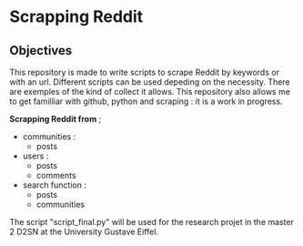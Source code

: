 # Scrapping Reddit

## Objectives 
This repository is made to write scripts to scrape Reddit by keywords or with an url. Different scripts can be used depeding on the necessity. There are exemples of the kind of collect it allows. This repository also allows me to get familliar with github, python and scraping : it is a work in progress.  

**Scrapping Reddit from** ;  
* communities :
  * posts
* users : 
  * posts
  * comments
* search function :
  * posts
  * communities

The script "script_final.py" will be used for the research projet in the master 2 D2SN at the University Gustave Eiffel.


